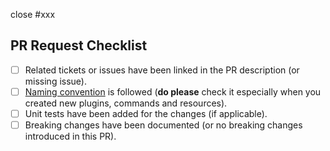 <!--
 Thank you for submitting a Pull Request.
 Please read our Pull Request guidelines:
 https://github.com/dream-num/univer/blob/dev/CONTRIBUTING.md#submitting-pull-requests
-->

<!-- Associate issues with the pull request if there is one. Separate them width commas. -->
<!-- Feel free to delete this if there is no related issue. -->
close #xxx

<!-- A description of the proposed changes. -->

<!-- How to test them. -->

<!-- Uncomment the below lines if there are breaking changes introduced in this PR. -->
<!-- BREAKING CHANGE:
Before:

After: -->

## PR Request Checklist

- [ ] Related tickets or issues have been linked in the PR description (or missing issue).
- [ ] [Naming convention](https://github.com/dream-num/univer/blob/dev/docs/NAMING_CONVENTION.md) is followed (**do please** check it especially when you created new plugins, commands and resources).
- [ ] Unit tests have been added for the changes (if applicable).
- [ ] Breaking changes have been documented (or no breaking changes introduced in this PR).
